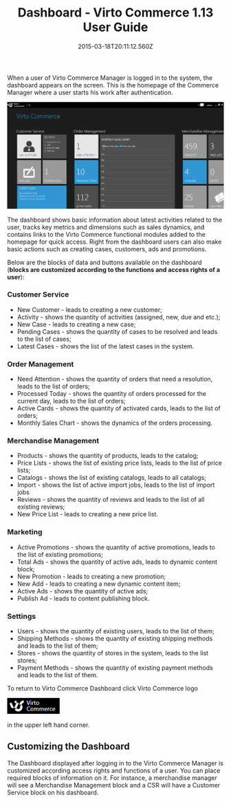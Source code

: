 ﻿---
title: Dashboard - Virto Commerce 1.13 User Guide
description: Dashboard
layout: docs
date: 2015-03-18T20:11:12.560Z
priority: 4
---
When a user of Virto Commerce Manager is logged in to the system, the dashboard appears on the screen. This is the homepage of the Commerce Manager where a user starts his work after authentication.

<img src="../../assets/images/docs/dashboard.PNG" />

The dashboard shows basic information about latest activities related to the user, tracks key metrics and dimensions such as sales dynamics, and contains links to the Virto Commerce functional modules added to the homepage for quick access. Right from the dashboard users can also make basic actions such as creating cases, customers, ads and promotions.

Below are the blocks of data and buttons available on the dashboard (**blocks are customized according to the functions and access rights of a user**):

### Customer Service

* New Customer - leads to creating a new customer;
* Activity - shows the quantity of activities (assigned, new, due and etc.);
* New Case - leads to creating a new case;
* Pending Cases - shows the quantity of cases to be resolved  and leads to the list of cases;
* Latest Cases - shows the list of the latest cases in the system.

### Order Management

* Need Attention - shows the quantity of orders that need a resolution, leads to the list of orders;
* Processed Today - shows the quantity of orders processed for the current day, leads to the list of orders;
* Active Cards - shows the quantity of activated cards, leads to the list of orders;
* Monthly Sales Chart - shows the dynamics of the orders processing.

### Merchandise Management

* Products - shows the quantity of products, leads to the catalog;
* Price Lists - shows the list of existing price lists, leads to the list of price lists;
* Catalogs - shows the list of existing catalogs, leads to all catalogs;
* Import - shows the list of active import jobs, leads to the list of import jobs
* Reviews - shows the quantity of reviews and leads to the list of all existing reviews;
* New Price List - leads to creating a new price list.

### Marketing

* Active Promotions - shows the quantity of active promotions, leads to the list of existing promotions;
* Total Ads - shows the quantity of active ads, leads to  dynamic content block;
* New Promotion - leads to creating a new promotion;
* New Add - leads to creating a new dynamic content item;
* Active Ads - shows the quantity of active ads;
* Publish Ad - leads to content publishing block.

### Settings

* Users - shows the quantity of existing users, leads to the list of them;
* Shipping Methods - shows the quantity of existing shipping methods and leads to the list of them;
* Stores - shows the quantity of stores in the system, leads to the list stores;
* Payment Methods - shows the quantity of existing payment methods and leads to the list of them.

To return to Virto Commerce Dashboard click Virto Commerce logo

<img src="../../assets/images/docs/virtocommerce-logo.PNG" />

in the upper left hand corner.

## Customizing the Dashboard

The Dashboard displayed after logging in to the Virto Commerce Manager is customized according access rights and functions of a user. You can place required blocks of information on it. For instance, a merchandise manager will see a Merchandise Management block and a CSR will have a Customer Service block on his dashboard.
